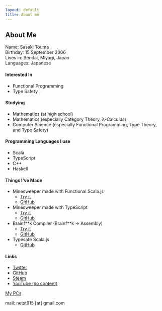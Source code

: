 ```yaml
---
layout: default
title: About me
---
```


## About Me

Name: Sasaki Touma<br>
Birthday: 15 September 2006<br>
Lives in: Sendai, Miyagi, Japan<br>
Languages: Japanese

#### Interested In
- Functional Programming
- Type Safety

#### Studying
- Mathematics (at high school)
- Mathematics (especially Category Theory, λ-Calculus)
- Computer Science (especially Functional Programming, Type Theory, and Type Safety)

#### Programming Languages I use
- Scala
- TypeScript
- C++
- Haskell

#### Things I've Made
- Minesweeper made with Functional Scala.js
  - [Try it](https://stouma915.github.io/minesweeper-scala/)
  - [GitHub](https://github.com/stouma915/minesweeper-scala/)
- Minesweeper made with TypeScript
  - [Try it](https://stouma915.github.io/minesweeper/)
  - [GitHub](https://github.com/stouma915/minesweeper/)
- Brainf\*\*k Compiler (Brainf\*\*k → Assembly)
  - [Try it](https://github.com/stouma915/bf-compiler/releases/latest)
  - [GitHub](https://github.com/stouma915/bf-compiler/)
- Typesafe Scala.js
  - [GitHub](https://github.com/stouma915/typesafe-scalajs)

#### Links
* [Twitter](https://twitter.com/net_stouma915)
* [GitHub](https://github.com/stouma915)
* [Steam](https://steamcommunity.com/profiles/76561199242758778)
* [YouTube (no content)](https://www.youtube.com/channel/UCJmPPeZmL-OC03-zSb2Dcwg)

[My PCs](/pcs/)<br>

mail: netst915 \[at\] gmail.com

